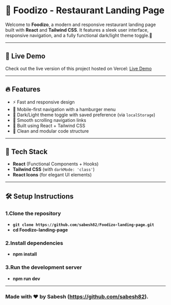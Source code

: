 # 🍔 Foodizo - Restaurant Landing Page

Welcome to **Foodizo**, a modern and responsive restaurant landing page built with **React** and **Tailwind CSS**. It features a sleek user interface, responsive navigation, and a fully functional dark/light theme toggle.🌙

---

## 🔗 Live Demo

Check out the live version of this project hosted on Vercel:  [Live Demo](https://foodizo-landing-page.vercel.app)

---

## 🔥 Features

- ⚡ Fast and responsive design
- 📱 Mobile-first navigation with a hamburger menu
- 🌙 Dark/Light theme toggle with saved preference (via `localStorage`)
- 🎯 Smooth scrolling navigation links
- 🌈 Built using React + Tailwind CSS
- 🧠 Clean and modular code structure

---

## 🚀 Tech Stack

- **React** (Functional Components + Hooks)
- **Tailwind CSS** (with `darkMode: 'class'`)
- **React Icons** (for elegant UI elements)


---

## 🛠️ Setup Instructions

### 1.Clone the repository

- **`git clone https://github.com/sabesh82/Foodizo-landing-page.git`**
- **cd Foodizo-landing-page**

### 2.Install dependencies

- **npm install**

### 3.Run the development server

- **npm run dev**

---

### Made with ❤️ by Sabesh (https://github.com/sabesh82).
